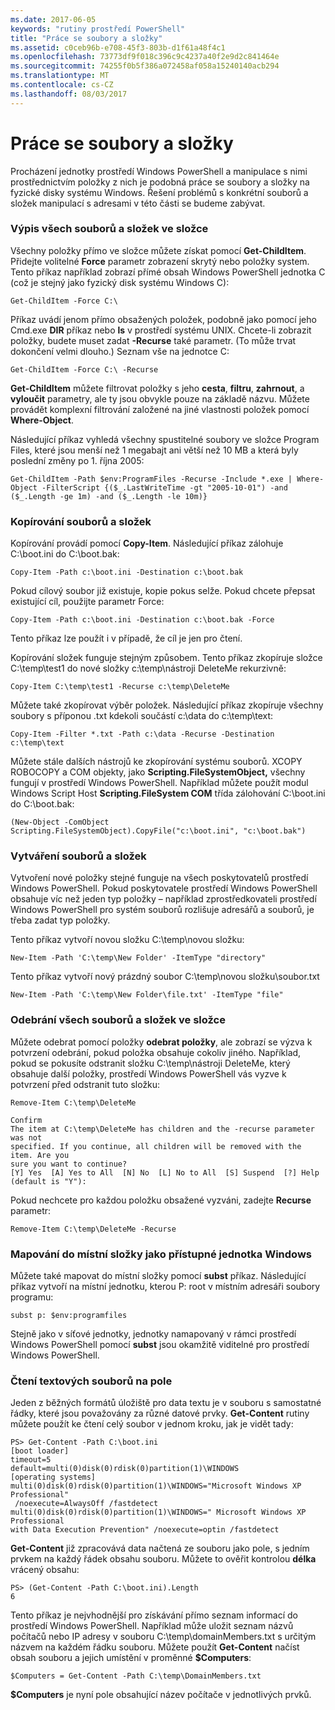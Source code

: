 ```yaml
---
ms.date: 2017-06-05
keywords: "rutiny prostředí PowerShell"
title: "Práce se soubory a složky"
ms.assetid: c0ceb96b-e708-45f3-803b-d1f61a48f4c1
ms.openlocfilehash: 73773df9f018c396c9c4237a40f2e9d2c841464e
ms.sourcegitcommit: 74255f0b5f386a072458af058a15240140acb294
ms.translationtype: MT
ms.contentlocale: cs-CZ
ms.lasthandoff: 08/03/2017
---
```

# <a name="working-with-files-and-folders"></a>Práce se soubory a složky
Procházení jednotky prostředí Windows PowerShell a manipulace s nimi prostřednictvím položky z nich je podobná práce se soubory a složky na fyzické disky systému Windows. Řešení problémů s konkrétní souborů a složek manipulací s adresami v této části se budeme zabývat.

### <a name="listing-all-the-files-and-folders-within-a-folder"></a>Výpis všech souborů a složek ve složce
Všechny položky přímo ve složce můžete získat pomocí **Get-ChildItem**. Přidejte volitelné **Force** parametr zobrazení skrytý nebo položky system. Tento příkaz například zobrazí přímé obsah Windows PowerShell jednotka C (což je stejný jako fyzický disk systému Windows C):

```
Get-ChildItem -Force C:\
```

Příkaz uvádí jenom přímo obsažených položek, podobně jako pomocí jeho Cmd.exe **DIR** příkaz nebo **ls** v prostředí systému UNIX. Chcete-li zobrazit položky, budete muset zadat **-Recurse** také parametr. (To může trvat dokončení velmi dlouho.) Seznam vše na jednotce C:

```
Get-ChildItem -Force C:\ -Recurse
```

**Get-ChildItem** můžete filtrovat položky s jeho **cesta**, **filtru**, **zahrnout**, a **vyloučit** parametry, ale ty jsou obvykle pouze na základě názvu. Můžete provádět komplexní filtrování založené na jiné vlastnosti položek pomocí **Where-Object**.

Následující příkaz vyhledá všechny spustitelné soubory ve složce Program Files, které jsou menší než 1 megabajt ani větší než 10 MB a která byly poslední změny po 1. října 2005:

```
Get-ChildItem -Path $env:ProgramFiles -Recurse -Include *.exe | Where-Object -FilterScript {($_.LastWriteTime -gt "2005-10-01") -and ($_.Length -ge 1m) -and ($_.Length -le 10m)}
```

### <a name="copying-files-and-folders"></a>Kopírování souborů a složek
Kopírování provádí pomocí **Copy-Item**. Následující příkaz zálohuje C:\\boot.ini do C:\\boot.bak:

```
Copy-Item -Path c:\boot.ini -Destination c:\boot.bak
```

Pokud cílový soubor již existuje, kopie pokus selže. Pokud chcete přepsat existující cíl, použijte parametr Force:

```
Copy-Item -Path c:\boot.ini -Destination c:\boot.bak -Force
```

Tento příkaz lze použít i v případě, že cíl je jen pro čtení.

Kopírování složek funguje stejným způsobem. Tento příkaz zkopíruje složce C:\\temp\\test1 do nové složky c:\\temp\\nástroji DeleteMe rekurzivně:

```
Copy-Item C:\temp\test1 -Recurse c:\temp\DeleteMe
```

Můžete také zkopírovat výběr položek. Následující příkaz zkopíruje všechny soubory s příponou .txt kdekoli součástí c:\\data do c:\\temp\\text:

```
Copy-Item -Filter *.txt -Path c:\data -Recurse -Destination c:\temp\text
```

Můžete stále dalších nástrojů ke zkopírování systému souborů. XCOPY ROBOCOPY a COM objekty, jako **Scripting.FileSystemObject,** všechny fungují v prostředí Windows PowerShell. Například můžete použít modul Windows Script Host **Scripting.FileSystem COM** třída zálohování C:\\boot.ini do C:\\boot.bak:

```
(New-Object -ComObject Scripting.FileSystemObject).CopyFile("c:\boot.ini", "c:\boot.bak")
```

### <a name="creating-files-and-folders"></a>Vytváření souborů a složek
Vytvoření nové položky stejné funguje na všech poskytovatelů prostředí Windows PowerShell. Pokud poskytovatele prostředí Windows PowerShell obsahuje víc než jeden typ položky – například zprostředkovateli prostředí Windows PowerShell pro systém souborů rozlišuje adresářů a souborů, je třeba zadat typ položky.

Tento příkaz vytvoří novou složku C:\\temp\\novou složku:

```
New-Item -Path 'C:\temp\New Folder' -ItemType "directory"
```

Tento příkaz vytvoří nový prázdný soubor C:\\temp\\novou složku\\soubor.txt

```
New-Item -Path 'C:\temp\New Folder\file.txt' -ItemType "file"
```

### <a name="removing-all-files-and-folders-within-a-folder"></a>Odebrání všech souborů a složek ve složce
Můžete odebrat pomocí položky **odebrat položky**, ale zobrazí se výzva k potvrzení odebrání, pokud položka obsahuje cokoliv jiného. Například, pokud se pokusíte odstranit složku C:\\temp\\nástroji DeleteMe, který obsahuje další položky, prostředí Windows PowerShell vás vyzve k potvrzení před odstranit tuto složku:

```
Remove-Item C:\temp\DeleteMe

Confirm
The item at C:\temp\DeleteMe has children and the -recurse parameter was not
specified. If you continue, all children will be removed with the item. Are you
sure you want to continue?
[Y] Yes  [A] Yes to All  [N] No  [L] No to All  [S] Suspend  [?] Help
(default is "Y"):
```

Pokud nechcete pro každou položku obsažené vyzváni, zadejte **Recurse** parametr:

```
Remove-Item C:\temp\DeleteMe -Recurse
```

### <a name="mapping-a-local-folder-as-a-windows-accessible-drive"></a>Mapování do místní složky jako přístupné jednotka Windows
Můžete také mapovat do místní složky pomocí **subst** příkaz. Následující příkaz vytvoří na místní jednotku, kterou P: root v místním adresáři soubory programu:

```
subst p: $env:programfiles
```

Stejně jako v síťové jednotky, jednotky namapovaný v rámci prostředí Windows PowerShell pomocí **subst** jsou okamžitě viditelné pro prostředí Windows PowerShell.

### <a name="reading-a-text-file-into-an-array"></a>Čtení textových souborů na pole
Jeden z běžných formátů úložiště pro data textu je v souboru s samostatné řádky, které jsou považovány za různé datové prvky. **Get-Content** rutiny můžete použít ke čtení celý soubor v jednom kroku, jak je vidět tady:

```
PS> Get-Content -Path C:\boot.ini
[boot loader]
timeout=5
default=multi(0)disk(0)rdisk(0)partition(1)\WINDOWS
[operating systems]
multi(0)disk(0)rdisk(0)partition(1)\WINDOWS="Microsoft Windows XP Professional"
 /noexecute=AlwaysOff /fastdetect
multi(0)disk(0)rdisk(0)partition(1)\WINDOWS=" Microsoft Windows XP Professional 
with Data Execution Prevention" /noexecute=optin /fastdetect
```

**Get-Content** již zpracovává data načtená ze souboru jako pole, s jedním prvkem na každý řádek obsahu souboru. Můžete to ověřit kontrolou **délka** vrácený obsahu:

```
PS> (Get-Content -Path C:\boot.ini).Length
6
```

Tento příkaz je nejvhodnější pro získávání přímo seznam informací do prostředí Windows PowerShell. Například může uložit seznam názvů počítačů nebo IP adresy v souboru C:\\temp\\domainMembers.txt s určitým názvem na každém řádku souboru. Můžete použít **Get-Content** načíst obsah souboru a jejich umístění v proměnné **$Computers**:

```
$Computers = Get-Content -Path C:\temp\DomainMembers.txt
```

**$Computers** je nyní pole obsahující název počítače v jednotlivých prvků.

